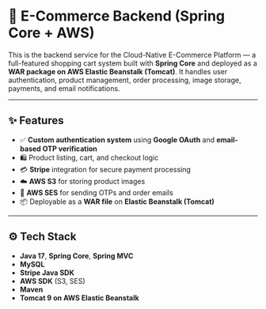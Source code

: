 # 🛒 E-Commerce Backend (Spring Core + AWS)

This is the backend service for the Cloud-Native E-Commerce Platform — a full-featured shopping cart system built with **Spring Core** and deployed as a **WAR package on AWS Elastic Beanstalk (Tomcat)**. It handles user authentication, product management, order processing, image storage, payments, and email notifications.

---

## ✨ Features

- ✅ **Custom authentication system** using **Google OAuth** and **email-based OTP verification**
- 🛍️ Product listing, cart, and checkout logic
- 💳 **Stripe** integration for secure payment processing
- ☁️ **AWS S3** for storing product images
- 📧 **AWS SES** for sending OTPs and order emails
- 📦 Deployable as a **WAR file** on **Elastic Beanstalk (Tomcat)**

---

## ⚙️ Tech Stack

- **Java 17**, **Spring Core**, **Spring MVC**
- **MySQL**
- **Stripe Java SDK**
- **AWS SDK** (S3, SES)
- **Maven**
- **Tomcat 9 on AWS Elastic Beanstalk**

